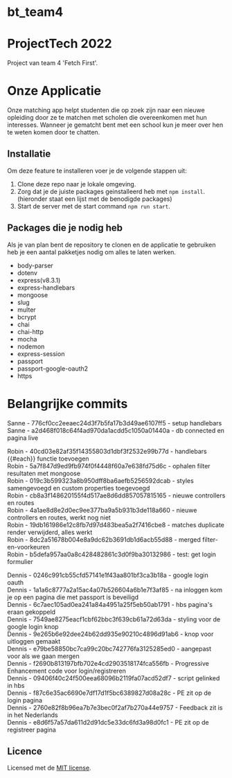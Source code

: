# bt_team4
# ProjectTech 2022
Project van team 4 'Fetch First'.

# Onze Applicatie
Onze matching app helpt studenten die op zoek zijn naar een nieuwe opleiding door ze te matchen met scholen die overeenkomen met hun interesses.
Wanneer je gematcht bent met een school kun je meer over hen te weten komen door te chatten.

## Installatie
Om deze feature te installeren voer je de volgende stappen uit:
1. Clone deze repo naar je lokale omgeving.
2. Zorg dat je de juiste packages geinstalleerd heb met `npm install`. (hieronder staat een lijst met de benodigde packages)
3. Start de server met de start command `npm run start`.

## Packages die je nodig heb
Als je van plan bent de repository te clonen en de applicatie te gebruiken heb je een aantal pakketjes nodig om alles te laten werken.

* body-parser
* dotenv
* express(v8.3.1)
* express-handlebars
* mongoose
* slug
* multer
* bcrypt
* chai
* chai-http
* mocha
* nodemon
* express-session
* passport
* passport-google-oauth2
* https

# Belangrijke commits

Sanne - 776cf0cc2eeaec24d3f7b5fa17b3d49ae6107ff5 - setup handlebars<br>
Sanne - a2d468f018c64f4ad970da1acdd5c1050a01440a - db connected en pagina live<br>

Robin - 40cd03e82af35f14355803d1dbf3f2532e99b77d - handlebars {{#each}} functie toevoegen <br>
Robin - 5a7f847d9ed9fb974f0f4448f60a7e638fd75d6c - ophalen filter resultaten met mongoose <br>
Robin - 019c3b599323a8b950dff8ba6aefb5256592dcab - styles samengevoegd en custom properties toegevoegd <br>
Robin - cb8a3f148620155f4d517ae8d6dd857057815165 - nieuwe controllers en routes <br>
Robin - 4a1ae8d8e2d0ec9ee377ba9a5b931b3de118a660 - nieuwe controllers en routes, werkt nog niet <br>
Robin - 19db161986e12c8fb7d97d483bea5a2f7416cbe8 - matches duplicate render verwijderd, alles werkt <br>
Robin - 8dc2a51678b004e8a9dc62b3691db1d6acb55d88 - merged filter-en-voorkeuren <br>
Robin - b5defa957aa0a8c428482861c3d0f9ba30132986 - test: get login formulier <br>

Dennis - 0246c991cb55cfd57141e1f43aa801bf3ca3b18a - google login oauth <br>
Dennis - 1a1a6c8777a2a15ac4a07b526604a6b1e7f3af85 - na inloggen kom je op een pagina die met passport is beveiligd <br>
Dennis - 6c7aec105ad0ea241a84a4951a25f5eb50ab1791 - hbs pagina's eraan gekoppeld <br>
Dennis - 7549ae8275eacf1cbf62bbc3f639cb61a72d63da - styling voor de google login knop <br>
Dennis - 9e265b6e92dee24b62dd935e90210c4896d91ab6 - knop voor uitloggen gemaakt <br>
Dennis - e79be58850bc7ca99c20bc742776fa3125285ed0 - aangepast voor als we gaan mergen <br>
Dennis - f2690b813197bfb702e4cd2903518174fca556fb - Progressive Enhancement code voor login/registreren <br>
Dennis - 09406f40c24f500eea68096b2119fa07acd52df7 - script gelinked in hbs <br>
Dennis - f87c6e35ac6690e7df17d1f5bc6389827d08a28c - PE zit op de login pagina <br>
Dennis - 2760e82f8b96ea7b7e3bec0f2af7b270a44e9757 - Feedback zit is in het Nederlands <br>
Dennis - e8d6f57a57da611d2d91dc5e33dc6fd3a98d0fc1 - PE zit op de registreer pagina <br>





## Licence
Licensed met de <a href="https://github.com/rarooij98/bt_team4/blob/main/LICENSE">MIT license</a>. 
